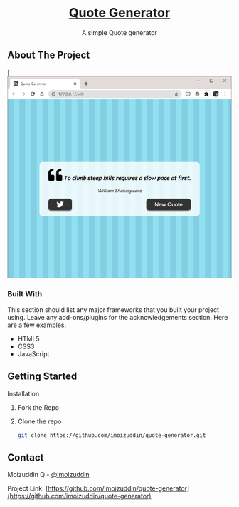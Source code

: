 <!-- PROJECT LOGO -->
<br />

<p align="center">
  <a href="https://github.com/imoizuddin/quote-generator">
    <h1 align="center">Quote Generator</h1>
  </a>


  <p align="center">
    A simple Quote generator
    <br />
  </p>
</p>

<!-- ABOUT THE PROJECT -->

## About The Project

[![ScreenShot](/screenshots/quote-sc.png)

### Built With

This section should list any major frameworks that you built your project using. Leave any add-ons/plugins for the acknowledgements section. Here are a few examples.

- HTML5
- CSS3
- JavaScript

<!-- GETTING STARTED -->

## Getting Started

Installation

1. Fork the Repo
2. Clone the repo
   ```sh
   git clone https://github.com/imoizuddin/quote-generator.git
   ```
   
   <!-- CONTACT -->

## Contact

Moizuddin Q - [@imoizuddin](https://twitter.com/imoizuddin)

Project Link: [https://github.com/imoizuddin/quote-generator](https://github.com/imoizuddin/quote-generator)
